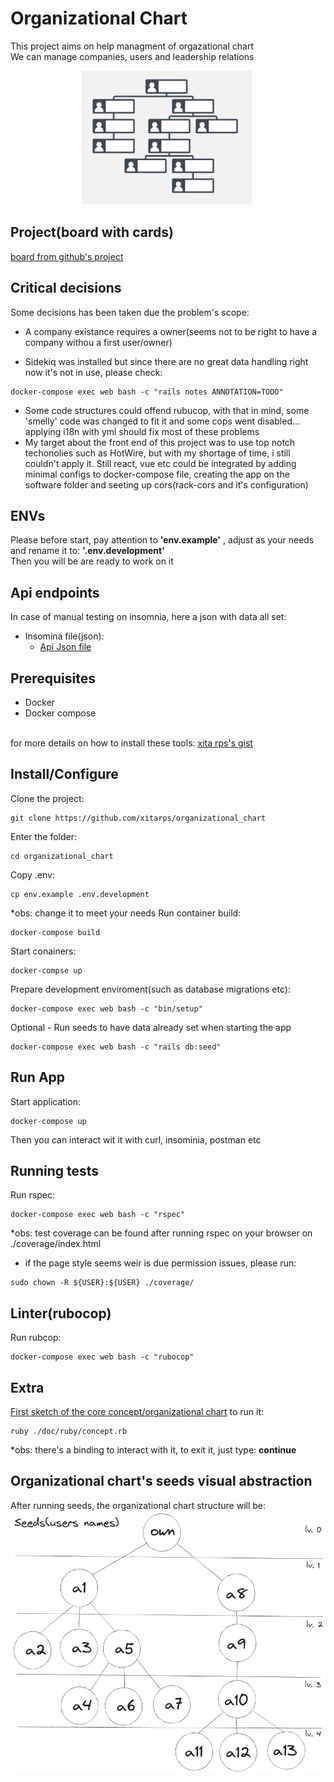# Organizational Chart
This project aims on help managment of orgazational chart
<br>We can manage companies, users and leadership relations


<center><img src="doc/images/organizational_chart.jpg"></center>

## Project(board with cards)
[board from github's project](https://github.com/users/xitarps/projects/7/views/1)

## Critical decisions
Some decisions has been taken due the problem's scope:
 - A company existance requires a owner(seems not to be right to have a company withou a first user/owner)

 - Sidekiq was installed but since there are no great data handling right now it's not in use, please check:
 ```
 docker-compose exec web bash -c "rails notes ANNOTATION=TODO"
 ```
 - Some code structures could offend rubucop, with that in mind, some 'smelly' code was changed to fit it and some cops went disabled... applying i18n with yml should fix most of these problems
 - My target about the front end of this project was to use top notch techonolies such as HotWire, but with my shortage of time, i still couldn't apply it.
 Still react, vue etc could be integrated by adding minimal configs to docker-compose file, creating the app on the software folder and seeting up cors(rack-cors and it's configuration)
 
## ENVs
Please before start, pay attention to <b>'env.example'</b> , adjust as your needs
and rename it to: <b>'.env.development'</b>
<br>Then you will be are ready to work on it

## Api endpoints
In case of manual testing on insomnia, here a json with data all set:
 - Insomina file(json):
   - [Api Json file](./doc/insomnia/endpoints.json)

## Prerequisites
  - Docker
  - Docker compose

<br>for more details on how to install these tools:
[xita rps's gist](https://gist.github.com/xitarps/f20989a9976aab14517159fdc85a3223)

## Install/Configure

Clone the project:
```
git clone https://github.com/xitarps/organizational_chart
```
Enter the folder:
```
cd organizational_chart
```
Copy .env:
```
cp env.example .env.development
```
*obs: change it to meet your needs
Run container build:
```
docker-compose build
```
Start conainers:
```
docker-compse up
```
Prepare development enviroment(such as database migrations etc):
```
docker-compose exec web bash -c "bin/setup"
```
Optional - Run seeds to have data already set when starting the app
```
docker-compose exec web bash -c "rails db:seed"
```

## Run App
Start application:
```
docker-compose up
```
Then you can interact wit it with curl, insominia, postman etc

## Running tests
Run rspec:
```
docker-compose exec web bash -c "rspec"
```
*obs: test coverage can be found after running rspec on your browser on ./coverage/index.html
* if the page style seems weir is due permission issues, please run:
```
sudo chown -R ${USER}:${USER} ./coverage/
```

## Linter(rubocop)
Run rubcop:
```
docker-compose exec web bash -c "rubocop"
```

## Extra
[First sketch of the core concept/organizational chart](./doc/ruby/concept.rb)
to run it:
```
ruby ./doc/ruby/concept.rb
```
*obs: there's a binding to interact with it, to exit it, just type: <b>continue</b>

## Organizational chart's seeds visual abstraction
After running seeds, the organizational chart structure will be:
![Seeds](./doc/images/seeds_user_names.jpg)